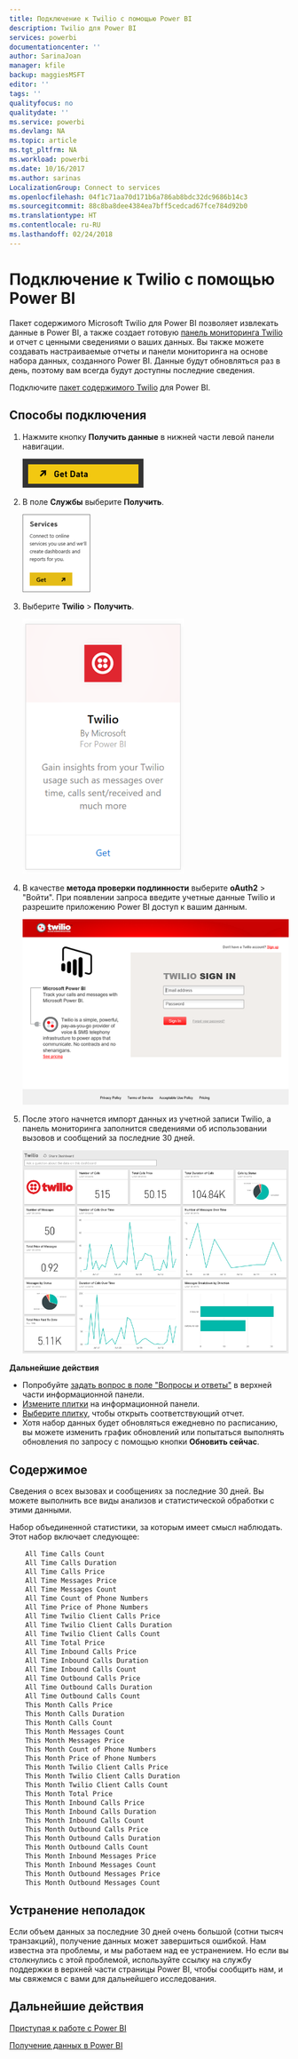 ```yaml
---
title: Подключение к Twilio с помощью Power BI
description: Twilio для Power BI
services: powerbi
documentationcenter: ''
author: SarinaJoan
manager: kfile
backup: maggiesMSFT
editor: ''
tags: ''
qualityfocus: no
qualitydate: ''
ms.service: powerbi
ms.devlang: NA
ms.topic: article
ms.tgt_pltfrm: NA
ms.workload: powerbi
ms.date: 10/16/2017
ms.author: sarinas
LocalizationGroup: Connect to services
ms.openlocfilehash: 04f1c71aa70d171b6a786ab8bdc32dc9686b14c3
ms.sourcegitcommit: 88c8ba8dee4384ea7bff5cedcad67fce784d92b0
ms.translationtype: HT
ms.contentlocale: ru-RU
ms.lasthandoff: 02/24/2018
---
```

# <a name="connect-to-twilio-with-power-bi"></a>Подключение к Twilio с помощью Power BI
Пакет содержимого Microsoft Twilio для Power BI позволяет извлекать данные в Power BI, а также создает готовую [панель мониторинга Twilio](https://powerbi.microsoft.com/integrations/twilio) и отчет с ценными сведениями о ваших данных. Вы также можете создавать настраиваемые отчеты и панели мониторинга на основе набора данных, созданного Power BI. Данные будут обновляться раз в день, поэтому вам всегда будут доступны последние сведения.

Подключите [пакет содержимого Twilio](https://app.powerbi.com/getdata/services/twilio) для Power BI.

## <a name="how-to-connect"></a>Способы подключения
1. Нажмите кнопку **Получить данные** в нижней части левой панели навигации.
   
   ![](media/service-connect-to-twilio/pbi_getdata.png) 
2. В поле **Службы** выберите **Получить**.
   
   ![](media/service-connect-to-twilio/pbi_getservices.png) 
3. Выберите **Twilio** \> **Получить**.
   
   ![](media/service-connect-to-twilio/twilio.png)
4. В качестве **метода проверки подлинности** выберите **oAuth2** \> "Войти". При появлении запроса введите учетные данные Twilio и разрешите приложению Power BI доступ к вашим данным.
   
   ![](media/service-connect-to-twilio/pbi_twilio_login.png)
5. После этого начнется импорт данных из учетной записи Twilio, а панель мониторинга заполнится сведениями об использовании вызовов и сообщений за последние 30 дней. 
   
   ![](media/service-connect-to-twilio/pbi_twilio_db.png)

**Дальнейшие действия**

* Попробуйте [задать вопрос в поле "Вопросы и ответы"](power-bi-q-and-a.md) в верхней части информационной панели.
* [Измените плитки](service-dashboard-edit-tile.md) на информационной панели.
* [Выберите плитку](service-dashboard-tiles.md), чтобы открыть соответствующий отчет.
* Хотя набор данных будет обновляться ежедневно по расписанию, вы можете изменить график обновлений или попытаться выполнять обновления по запросу с помощью кнопки **Обновить сейчас**.

## <a name="whats-included"></a>Содержимое
Сведения о всех вызовах и сообщениях за последние 30 дней. Вы можете выполнить все виды анализов и статистической обработки с этими данными.

Набор объединенной статистики, за которым имеет смысл наблюдать. Этот набор включает следующее:

        All Time Calls Count  
        All Time Calls Duration  
        All Time Calls Price  
        All Time Messages Price  
        All Time Messages Count  
        All Time Count of Phone Numbers  
        All Time Price of Phone Numbers  
        All Time Twilio Client Calls Price  
        All Time Twilio Client Calls Duration  
        All Time Twilio Client Calls Count  
        All Time Total Price  
        All Time Inbound Calls Price  
        All Time Inbound Calls Duration  
        All Time Inbound Calls Count  
        All Time Outbound Calls Price  
        All Time Outbound Calls Duration  
        All Time Outbound Calls Count  
        This Month Calls Price  
        This Month Calls Duration  
        This Month Calls Count  
        This Month Messages Count  
        This Month Messages Price  
        This Month Count of Phone Numbers  
        This Month Price of Phone Numbers  
        This Month Twilio Client Calls Price  
        This Month Twilio Client Calls Duration  
        This Month Twilio Client Calls Count  
        This Month Total Price  
        This Month Inbound Calls Price  
        This Month Inbound Calls Duration  
        This Month Inbound Calls Count  
        This Month Outbound Calls Price  
        This Month Outbound Calls Duration  
        This Month Outbound Calls Count  
        This Month Inbound Messages Price  
        This Month Inbound Messages Count  
        This Month Outbound Messages Price  
        This Month Outbound Messages Count

## <a name="troubleshooting"></a>Устранение неполадок
Если объем данных за последние 30 дней очень большой (сотни тысяч транзакций), получение данных может завершиться ошибкой. Нам известна эта проблемы, и мы работаем над ее устранением. Но если вы столкнулись с этой проблемой, используйте ссылку на службу поддержки в верхней части страницы Power BI, чтобы сообщить нам, и мы свяжемся с вами для дальнейшего исследования.

## <a name="next-steps"></a>Дальнейшие действия
[Приступая к работе с Power BI](service-get-started.md)

[Получение данных в Power BI](service-get-data.md)

